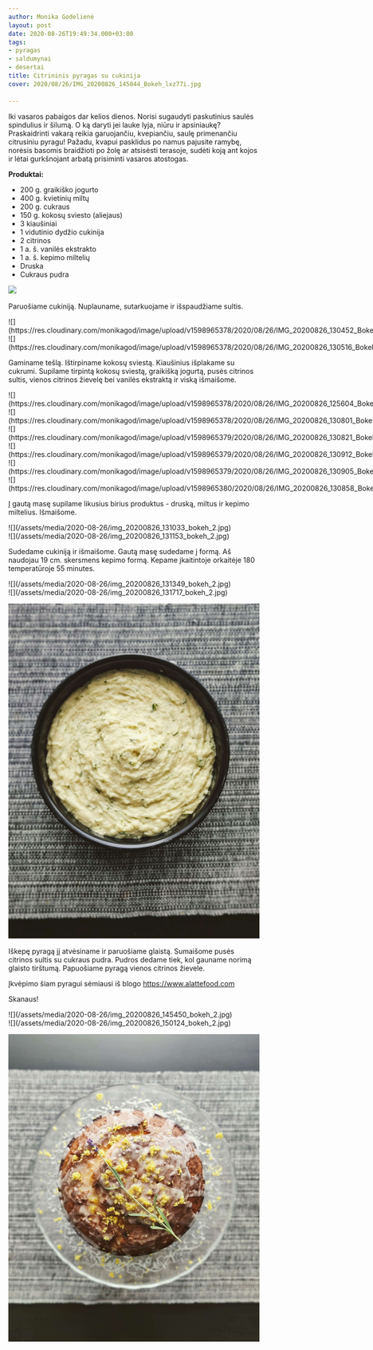 ```yaml
---
author: Monika Godelienė
layout: post
date: 2020-08-26T19:49:34.000+03:00
tags:
- pyragas
- saldumynai
- desertai
title: Citrininis pyragas su cukinija
cover: 2020/08/26/IMG_20200826_145044_Bokeh_lxz77i.jpg

---
```

Iki vasaros pabaigos dar kelios dienos. Norisi sugaudyti paskutinius saulės spindulius ir šilumą. O ką daryti jei lauke lyja, niūru ir apsiniaukę? Praskaidrinti vakarą reikia garuojančiu, kvepiančiu, saulę primenančiu citrusiniu pyragu! Pažadu, kvapui pasklidus po namus pajusite ramybę, norėsis basomis braidžioti po žolę ar atsisėsti terasoje, sudėti koją ant kojos ir lėtai gurkšnojant arbatą prisiminti vasaros atostogas.

**Produktai:**

* 200 g. graikiško jogurto
* 400 g. kvietinių miltų
* 200 g. cukraus
* 150 g. kokosų sviesto (aliejaus)
* 3 kiaušiniai
* 1 vidutinio dydžio cukinija
* 2 citrinos
* 1 a. š. vanilės ekstrakto
* 1 a. š. kepimo miltelių
* Druska
* Cukraus pudra

![](https://res.cloudinary.com/monikagod/image/upload/v1598965378/2020/08/26/IMG_20200826_125157_Bokeh_ayuh0e.jpg)

Paruošiame cukiniją. Nuplauname, sutarkuojame ir išspaudžiame sultis.

<div class="row">
<div class="six columns" markdown="1">
![](https://res.cloudinary.com/monikagod/image/upload/v1598965378/2020/08/26/IMG_20200826_130452_Bokeh_hh8n9j.jpg)
</div>
<div class="six columns" markdown="1">
![](https://res.cloudinary.com/monikagod/image/upload/v1598965378/2020/08/26/IMG_20200826_130516_Bokeh_whjssw.jpg)
</div>
</div>

Gaminame tešlą. Ištirpiname kokosų sviestą. Kiaušinius išplakame su cukrumi. Supilame tirpintą kokosų sviestą, graikišką jogurtą, pusės citrinos sultis, vienos citrinos žievelę bei vanilės ekstraktą ir viską išmaišome.

<div class="row">
<div class="six columns" markdown="1">
![](https://res.cloudinary.com/monikagod/image/upload/v1598965378/2020/08/26/IMG_20200826_125604_Bokeh_q7yunh.jpg)
</div>
<div class="six columns" markdown="1">
![](https://res.cloudinary.com/monikagod/image/upload/v1598965378/2020/08/26/IMG_20200826_130801_Bokeh_tdlghi.jpg)
</div>
</div>

<div class="row">
<div class="six columns" markdown="1">
![](https://res.cloudinary.com/monikagod/image/upload/v1598965379/2020/08/26/IMG_20200826_130821_Bokeh_zihbhn.jpg)
</div>
<div class="six columns" markdown="1">
![](https://res.cloudinary.com/monikagod/image/upload/v1598965379/2020/08/26/IMG_20200826_130912_Bokeh_ebziku.jpg)
</div>
</div>

<div class="row">
<div class="six columns" markdown="1">
![](https://res.cloudinary.com/monikagod/image/upload/v1598965379/2020/08/26/IMG_20200826_130905_Bokeh_kyyuxb.jpg)
</div>
<div class="six columns" markdown="1">
![](https://res.cloudinary.com/monikagod/image/upload/v1598965380/2020/08/26/IMG_20200826_130858_Bokeh_m2clxl.jpg)
</div>
</div>

Į gautą masę supilame likusius birius produktus - druską, miltus ir kepimo miltelius. Išmaišome.

<div class="row">
<div class="six columns" markdown="1">
![](/assets/media/2020-08-26/img_20200826_131033_bokeh_2.jpg)
</div>
<div class="six columns" markdown="1">
![](/assets/media/2020-08-26/img_20200826_131153_bokeh_2.jpg)
</div>
</div>

Sudedame cukiniją ir išmaišome. Gautą masę sudedame į formą. Aš naudojau 19 cm. skersmens kepimo formą. Kepame įkaitintoje orkaitėje 180 temperatūroje 55 minutes.

<div class="row">
<div class="six columns" markdown="1">
![](/assets/media/2020-08-26/img_20200826_131349_bokeh_2.jpg)
</div>
<div class="six columns" markdown="1">
![](/assets/media/2020-08-26/img_20200826_131717_bokeh_2.jpg)
</div>
</div>

![](/assets/media/2020-08-26/img_20200826_131928_bokeh_2.jpg)

Iškepę pyragą jį atvėsiname ir paruošiame glaistą. Sumaišome pusės citrinos sultis su cukraus pudra. Pudros dedame tiek, kol gauname norimą glaisto tirštumą. Papuošiame pyragą vienos citrinos žievele.

Įkvėpimo šiam pyragui sėmiausi iš blogo https://www.alattefood.com

Skanaus!

<div class="row">
<div class="six columns" markdown="1">
![](/assets/media/2020-08-26/img_20200826_145450_bokeh_2.jpg)  
</div>
<div class="six columns" markdown="1">
![](/assets/media/2020-08-26/img_20200826_150124_bokeh_2.jpg)
</div>
</div>

![](/assets/media/2020-08-26/img_20200826_145044_bokeh_2.jpg)
